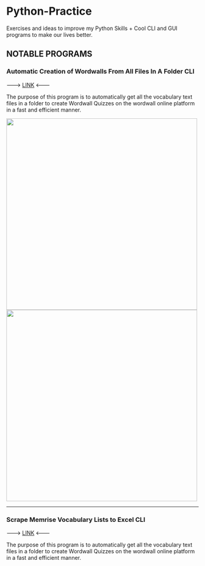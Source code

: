 # Python-Practice
Exercises and ideas to improve my Python Skills + Cool CLI and GUI programs to make our lives better.

## NOTABLE PROGRAMS

### Automatic Creation of Wordwalls From All Files In A Folder CLI 
---> [LINK](https://github.com/GeroZayas/Python-Practice/blob/main/Create_Wordwalls_From_All_Files_In_Folder.py) <---

The purpose of this program is to automatically get all the vocabulary text files in a folder to create Wordwall Quizzes on the wordwall online platform in a fast and efficient manner.

<img src="https://user-images.githubusercontent.com/77191089/221022358-086dee8e-4415-40d9-869f-9d77556dacdd.png" width="500" />
<img src="https://user-images.githubusercontent.com/77191089/221022498-4dca85b8-14fe-4282-a987-d3d1387af8e4.png" width="500" />

---

### Scrape Memrise Vocabulary Lists to Excel CLI
---> [LINK](https://github.com/GeroZayas/Python-Practice/blob/main/Extract_Vocab_From_Memrise_Courses_to_Excel.py) <---

The purpose of this program is to automatically get all the vocabulary text files in a folder to create Wordwall Quizzes on the wordwall online platform in a fast and efficient manner.



